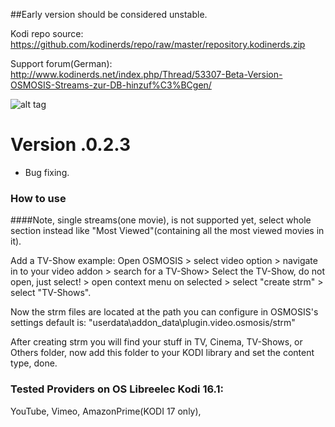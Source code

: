 ##Early version should be considered unstable. 

Kodi repo source:
https://github.com/kodinerds/repo/raw/master/repository.kodinerds.zip

Support forum(German): 
http://www.kodinerds.net/index.php/Thread/53307-Beta-Version-OSMOSIS-Streams-zur-DB-hinzuf%C3%BCgen/

![alt tag](https://github.com/stereodruid/OSMOSIS/blob/master/icon.png)

# Version .0.2.3
+ Bug fixing.

### How to use
####Note, single streams(one movie), is not supported yet, select whole section instead like "Most Viewed"(containing all the most viewed movies in it). 

Add a TV-Show example: 
Open OSMOSIS  > select video option > navigate in to your video addon > search for a TV-Show>
Select the TV-Show, do not open, just select! > open context menu on selected > select "create strm" > select "TV-Shows". 

Now the strm files are located at the path you can configure in OSMOSIS's settings default is: "userdata\addon_data\plugin.video.osmosis/strm" 

After creating strm you will find your stuff in TV, Cinema, TV-Shows, or Others folder, now add this folder to your KODI library and set the content type, done.

### Tested Providers on OS Libreelec Kodi 16.1:
YouTube,
Vimeo,
AmazonPrime(KODI 17 only), 

